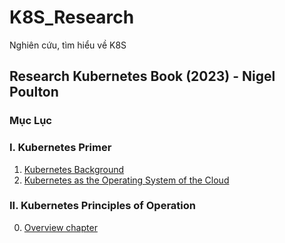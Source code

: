 # K8S_Research
Nghiên cứu, tìm hiểu về K8S

## Research Kubernetes Book (2023) - Nigel Poulton

### Mục Lục
### I. Kubernetes Primer

1. [Kubernetes Background](./Note_Kubernetes_Book/1.1%20Kubernetes%20Background.md)
2. [Kubernetes as the Operating System of the Cloud](./Note_Kubernetes_Book/1.2%20Kubernetes%20as%20the%20Operating%20system%20of%20the%20cloud.md)

### II. Kubernetes Principles of Operation

0. [Overview chapter](./Note_Kubernetes_Book/2.0%20Overview%20chapter%20II.md)